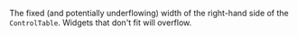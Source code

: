 The fixed (and potentially underflowing) width of the right-hand side of the `ControlTable`. Widgets that don't fit will
overflow.
